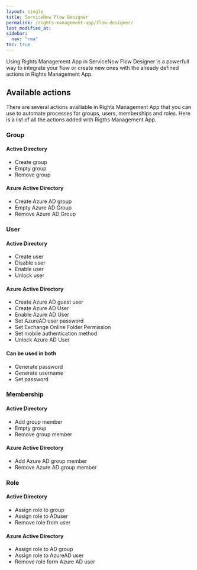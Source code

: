 ```yaml
---
layout: single
title: ServiceNow Flow Designer
permalink: /rights-management-app/flow-designer/
last_modified_at: 
sidebar:
  nav: "rma"
toc: true
---
```


Using Rights Management App in ServiceNow Flow Designer is a powerfull way to integrate your flow or create new ones with the already defined actions in Rights Management App.

## Available actions 

There are several actions availiable in Rights Management App that you can use to automate processes for groups, users, memberships and roles. Here is a list of all the actions added with Rigths Management App.

### Group
#### Active Directory
- Create group
- Empty group
- Remove group
#### Azure Active Directory
- Create Azure AD group
- Empty Azure AD Group
- Remove Azure AD Group


### User
#### Active Directory
- Create user
- Disable user
- Enable user
- Unlock user
#### Azure Active Directory
- Create Azure AD guest user
- Create Azure AD User
- Enable Azure AD User
- Set AzureAD user password
- Set Exchange Online Folder Permission
- Set mobile authentication method
- Unlock Azure AD User
#### Can be used in both 
- Generate password
- Generate username
- Set password

### Membership
#### Active Directory
- Add group member
- Empty group
- Remove group member
#### Azure Active Directory
- Add Azure AD group member 
- Remove Azure AD group member

### Role
#### Active Directory
- Assign role to group
- Assign role to ADuser
- Remove role from user

#### Azure Active Directory
- Assign role to AD group
- Assign role to AzureAD user 
- Remove role form Azure AD user


